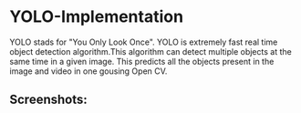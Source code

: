 # YOLO-Implementation

YOLO stads for "You Only Look Once".
YOLO is extremely fast real time object detection algorithm.This algorithm can detect multiple objects at the same time in  a given image.
This predicts all the objects present in the image and video in one gousing Open CV.

## Screenshots:

